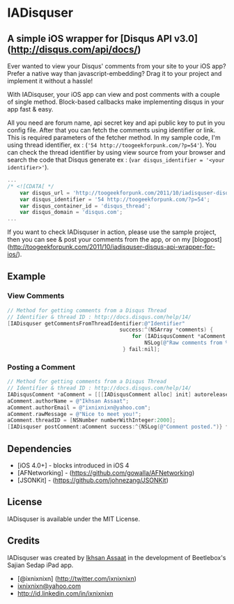 # IADisquser
## A simple iOS wrapper for [Disqus API v3.0] (http://disqus.com/api/docs/)
Ever wanted to view your Disqus' comments from your site to your iOS app? Prefer a native way than javascript-embedding? Drag it to your project and implement it without a hassle!

With IADisquser, your iOS app can view and post comments with a couple of single method. Block-based callbacks make implementing disqus in your app fast & easy.  

All you need are forum name, api secret key and api public key to put in you config file. After that you can fetch the comments using identifier or link. This is required parameters of the fetcher method. In my sample code, I'm using thread identifier, ex : (`'54 http://toogeekforpunk.com/?p=54'`). You can check the thread identifier by using view source from your browser and search the code that Disqus generate ex : (`var disqus_identifier = '<your identifier>'`).

```javascript
...
/* <![CDATA[ */
    var disqus_url = 'http://toogeekforpunk.com/2011/10/iadisquser-disqus-api-wrapper-for-ios/';
    var disqus_identifier = '54 http://toogeekforpunk.com/?p=54';
    var disqus_container_id = 'disqus_thread';
    var disqus_domain = 'disqus.com';
...
```

If you want to check IADisquser in action, please use the sample project, then you can see & post your comments from the app, or on my [blogpost] (http://toogeekforpunk.com/2011/10/iadisquser-disqus-api-wrapper-for-ios/). 

## Example

### View Comments

``` objective-c
// Method for getting comments from a Disqus Thread
// Identifier & thread ID : http://docs.disqus.com/help/14/
[IADisquser getCommentsFromThreadIdentifier:@"Identifier" 
                                    success:^(NSArray *comments) {
                                        for (IADisqusComment *aComment in comments)
                                            NSLog(@"Raw comments from %@ : %@", aComment.authorName, aComment.rawMessage);
                                     } fail:nil];
```

### Posting a Comment

``` objective-c
// Method for getting comments from a Disqus Thread
// Identifier & thread ID : http://docs.disqus.com/help/14/
IADisqusComment *aComment = [[[IADisqusComment alloc] init] autorelease];
aComment.authorName = @"Ikhsan Assaat";
aComment.authorEmail = @"ixnixnixn@yahoo.com";
aComment.rawMessage = @"Nice to meet you!";
aComment.threadID = [NSNumber numberWithInteger:2000];
[IADisquser postComment:aComment success:^{NSLog(@"Comment posted.")} fail:nil];

```

## Dependencies
* [iOS 4.0+] - blocks introduced in iOS 4
* [AFNetworking] - (https://github.com/gowalla/AFNetworking)
* [JSONKit] - (https://github.com/johnezang/JSONKit)

## License

IADisquser is available under the MIT License.

## Credits

IADisquser was created by [Ikhsan Assaat](https://github.com/ixnixnixn) in the development of Beetlebox's Sajian Sedap iPad app.

* [@ixnixnixn] (http://twitter.com/ixnixnixn)
* ixnixnixn@yahoo.com
* http://id.linkedin.com/in/ixnixnixn